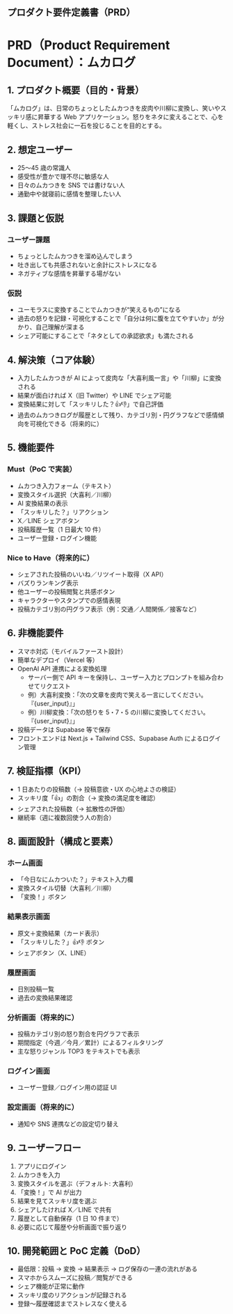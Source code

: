 ## プロダクト要件定義書（PRD）

# PRD（Product Requirement Document）：ムカログ

## 1. プロダクト概要（目的・背景）

「ムカログ」は、日常のちょっとしたムカつきを皮肉や川柳に変換し、笑いやスッキリ感に昇華する Web アプリケーション。怒りをネタに変えることで、心を軽くし、ストレス社会に一石を投じることを目的とする。

## 2. 想定ユーザー

- 25〜45 歳の常識人
- 感受性が豊かで理不尽に敏感な人
- 日々のムカつきを SNS では書けない人
- 通勤中や就寝前に感情を整理したい人

## 3. 課題と仮説

### ユーザー課題

- ちょっとしたムカつきを溜め込んでしまう
- 吐き出しても共感されないと余計にストレスになる
- ネガティブな感情を昇華する場がない

### 仮説

- ユーモラスに変換することでムカつきが“笑えるもの”になる
- 過去の怒りを記録・可視化することで「自分は何に腹を立てやすいか」が分かり、自己理解が深まる
- シェア可能にすることで「ネタとしての承認欲求」も満たされる

## 4. 解決策（コア体験）

- 入力したムカつきが AI によって皮肉な「大喜利風一言」や「川柳」に変換される
- 結果が面白ければ X（旧 Twitter）や LINE でシェア可能
- 変換結果に対して「スッキリした？👍👎」で自己評価
- 過去のムカつきログが履歴として残り、カテゴリ別・円グラフなどで感情傾向を可視化できる（将来的に）

## 5. 機能要件

### Must（PoC で実装）

- ムカつき入力フォーム（テキスト）
- 変換スタイル選択（大喜利／川柳）
- AI 変換結果の表示
- 「スッキリした？」リアクション
- X／LINE シェアボタン
- 投稿履歴一覧（1 日最大 10 件）
- ユーザー登録・ログイン機能

### Nice to Have（将来的に）

- シェアされた投稿のいいね／リツイート取得（X API）
- バズりランキング表示
- 他ユーザーの投稿閲覧と共感ボタン
- キャラクターやスタンプでの感情表現
- 投稿カテゴリ別の円グラフ表示（例：交通／人間関係／接客など）

## 6. 非機能要件

- スマホ対応（モバイルファースト設計）
- 簡単なデプロイ（Vercel 等）
- OpenAI API 連携による変換処理
  - サーバー側で API キーを保持し、ユーザー入力とプロンプトを組み合わせてリクエスト
  - 例）大喜利変換：「次の文章を皮肉で笑える一言にしてください。『{user_input}』」
  - 例）川柳変換：「次の怒りを 5・7・5 の川柳に変換してください。『{user_input}』」
- 投稿データは Supabase 等で保存
- フロントエンドは Next.js + Tailwind CSS、Supabase Auth によるログイン管理

## 7. 検証指標（KPI）

- 1 日あたりの投稿数（→ 投稿意欲・UX の心地よさの検証）
- スッキリ度「👍」の割合（→ 変換の満足度を確認）
- シェアされた投稿数（→ 拡散性の評価）
- 継続率（週に複数回使う人の割合）

## 8. 画面設計（構成と要素）

### ホーム画面

- 「今日なにムカついた？」テキスト入力欄
- 変換スタイル切替（大喜利／川柳）
- 「変換！」ボタン

### 結果表示画面

- 原文＋変換結果（カード表示）
- 「スッキリした？」👍👎 ボタン
- シェアボタン（X、LINE）

### 履歴画面

- 日別投稿一覧
- 過去の変換結果確認

### 分析画面（将来的に）

- 投稿カテゴリ別の怒り割合を円グラフで表示
- 期間指定（今週／今月／累計）によるフィルタリング
- 主な怒りジャンル TOP3 をテキストでも表示

### ログイン画面

- ユーザー登録／ログイン用の認証 UI

### 設定画面（将来的に）

- 通知や SNS 連携などの設定切り替え

## 9. ユーザーフロー

1. アプリにログイン
2. ムカつきを入力
3. 変換スタイルを選ぶ（デフォルト: 大喜利）
4. 「変換！」で AI が出力
5. 結果を見てスッキリ度を選ぶ
6. シェアしたければ X／LINE で共有
7. 履歴として自動保存（1 日 10 件まで）
8. 必要に応じて履歴や分析画面で振り返り

## 10. 開発範囲と PoC 定義（DoD）

- 最低限：投稿 → 変換 → 結果表示 → ログ保存の一連の流れがある
- スマホからスムーズに投稿／閲覧ができる
- シェア機能が正常に動作
- スッキリ度のリアクションが記録される
- 登録〜履歴確認までストレスなく使える
